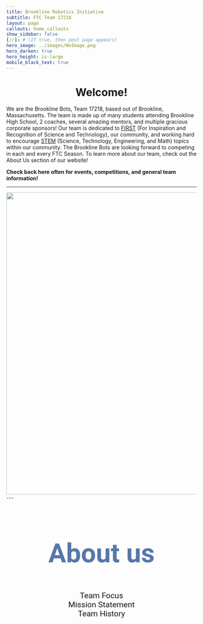 ```yaml
---
title: Brookline Robotics Initiative
subtitle: FTC Team 17218
layout: page
callouts: home_callouts
show_sidebar: false
[//]: # (If true, then post page appears)
hero_image: ../images/NoImage.png
hero_darken: true
hero_height: is-large
mobile_black_text: true
---
```

<link rel="stylesheet" href="/assets/css/buttonHover.css">

<style>
    .zoom {
        /*  padding: 3.125em;*/
        /*  background-color: green;*/
          transition: transform .2s; /* Animation */
        /*  width: 200px;*/
        /*  height: 200px;*/
          margin: 0 auto;
    }
    @import "TextAnimationEffect.scss";
    
    .zoom:hover {
      backface-visibility: hidden; 
      transform: scale(1.05); /* (150% zoom - Note: if the zoom is too large, it will go outside of the viewport) */
      
    }
</style>

<p><h1 style="text-align:center">
    Welcome!
</h1></p>

 We are the Brookline Bots, Team 17218, based out of Brookline, Massachusetts. The team is made up of many students attending Brookline High School, 2 coaches, several amazing mentors, and multiple gracious corporate sponsors! Our team is dedicated to [FIRST](https://www.firstinspires.org/) (For Inspiration and Recognition of Science and Technology), our community, and working hard to encourage [STEM](http://www.brooklinerobotics.org/) (Science, Technology, Engineering, and Math) topics within our community. The Brookline Bots are looking forward to competing in each and every FTC Season. To learn more about our team, check out the About Us section of our website!


**Check back here often for events, competitions, and general team information!**

---
<div style="text-align:center; vertical-align: middle; padding:0px 0;">
    <img src="images/2024TeamPic.jpg" alt=" " class="zoom" width="800" height="auto" >
</div>
---

<div class="zoom"></div> 

<h2 style="color:#5777a8; text-align:center; font-family:Dongle, Roboto, sans-serif; font-size: 500%">About us</h2>

<div style="text-align: center;font-family:Dongle, Roboto, sans-serif; font-size: 150%;">
<buttonhover class="noWrap full-rounded" onclick="teamFocus()"><span class="noWrap">Team Focus</span><div class="border full-rounded"></div></buttonhover>
<buttonhover class="noWrap full-rounded" onclick="missionStatement()"><span class="noWrap">Mission Statement</span><div class="border full-rounded"></div></buttonhover>
<buttonhover class="noWrap full-rounded" onclick="teamHistory()"><span class="noWrap">Team History</span><div class="border full-rounded"></div></buttonhover>
</div>

<div id="missStat" style="display:none">
<br>
      The Brookline Bots are dedicated to helping the future through the recognition and advocacy of science, technology, engineering, and math. As FIRST participants, we strive to build a community devoted to education, innovation, and inspiration. By creating strong partnerships with mentors, teachers, and sponsors, we encourage communication and leadership as crucial parts of team success.  
</div>

<div id="teamFoc" style="display:none">
<br>
      <p>
         The focus of our team has been to reach out to our community in every way possible. We have attended school carnivals, school presentations, bingo raffles, Boy Scout meetings, school board meetings, and business meetings. We have been featured numerous times in publications, including three local newspapers, Honeywell newsletters, and even two books: FIRST Robotics: Rack N Roll and FIRST Robots: Behind The Design. The team created a video as an introduction to FIRST for the Lee's Summit community that aired on the local government channel and published a book about our team and our history.
    <br><br>
        In our own school, we have hosted booths at Freshmen Orientation Day, sponsored "Math and Science Teacher Appreciation Day," set up booths at football games, participated in Safe Halloween, and set up FIRST Robotics displays throughout the year. In cooperation with the two other Lee's Summit robotics teams, we have held PR meetings to schedule banquets, school visits, open houses, and community outreach projects. For three weeks this past summer, we sponsored robotics and engineering camps for elementary students.
    <br><br>
        We've made our name known throughout the community in various ways. We have presented at numerous Lee's Summit elementary schools, in addition to Lee's Summit middle schools, and a private Catholic school in a neighboring city. We have attended and presented at meetings for the Rotary Club, the Optimist Club, the National Tool and Machining Association, the Lee's Summit Economic Development Council, and the Kauffman Foundation. We also were excited to give presentations at Gail's Harley Davidson, Honeywell, the Engineering and Science Summit Institute at Kansas State University, and the Lee's Summit Chalk Walk. Together with the other two Lee's Summit robotics teams our team rotated staffing a booth at Downtown Days to reach out to all Lee's Summit citizens.
    <br><br>
        Over four years, we have sent over 1,500 letters to government officials. In 2008, there was a "Lee's Summit Robotics Day" proclamation from the mayor, and Governor Matt Blunt officially recognized and commended the FIRST Robotics Competition in the state of Missouri. Along with starting a mail campaign to government officials (fifteen different officials and federal offices), took the classic Flat Stanley and combined it with the spirit of FIRST to start our Flat Creation Campaign. This was designed to reach people outside our direct area of influence, like families and friends from other states and countries. During its time traveling, Flat Mammoth (from our 2008 Flat Creation Campaign) has visited a second grade classroom, attended a robot-themed movie night, enjoyed the warm weather in Honduras, and sat in the Missouri House of Representatives! 
    </p>
</div>

<div id="teamHist" style="display:none">
<br>
  <p>
     Over the years, the Brookline Bots have had many significant achievements. We've attended over {{ site.data.home_callouts.items[1].title }} competitions over the years, from Regionals to World Championship. Team 1987 has also competed in Off-Season competitions such as Ozark Mountain Brawl, Lee's Summit's CowTown ThrowDown and Indiana Robotics Invitational (IRI). We haven't kept quiet about what we do either. You can find the Brookline Bots spreading the message of FIRST within our community by hosting booths at Missouri State Fair, Lee's Summit's Downtown Days, Oktoberfest, Kansas City Maker Faire, School Registration day, Freshmen Transition Day and You Belong Club event. The team has been featured in countless newspaper articles, been on TV, and have had two robots written about and published in two books. We've also initiated letter campaigns, media broadcasts, toiletry drives for a Domestic Abuse shelter, and much more. Team 1987, The Brookline Bots has accomplished much since our founding year.
  </p>
</div>

<script>
function missionStatement() {
    let m = document.getElementById("missStat");
    let f = document.getElementById("teamFoc");
    let h = document.getElementById("teamHist");
    f.style.display = "none";
    h.style.display = "none";
    if (m.style.display === "none") {
        m.style.display = "block";
    } else {
        m.style.display = "none";
    }
} 
function teamFocus() {
    let m = document.getElementById("missStat");
    let f = document.getElementById("teamFoc");
    let h = document.getElementById("teamHist");
    m.style.display = "none";
    h.style.display = "none";
  if (f.style.display === "none") {
    f.style.display = "block";
  } else {
    f.style.display = "none";
  }
}
function teamHistory() {
    let m = document.getElementById("missStat");
    let f = document.getElementById("teamFoc");
    let h = document.getElementById("teamHist");
    f.style.display = "none";
    m.style.display = "none";
  if (h.style.display === "none") {
    h.style.display = "block";
  } else {
    h.style.display = "none";
  }
}
</script>
